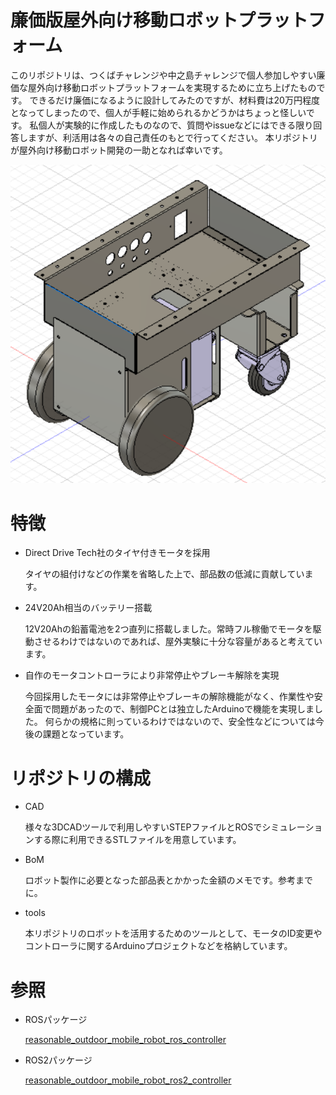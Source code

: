 # 廉価版屋外向け移動ロボットプラットフォーム

このリポジトリは、つくばチャレンジや中之島チャレンジで個人参加しやすい廉価な屋外向け移動ロボットプラットフォームを実現するために立ち上げたものです。
できるだけ廉価になるように設計してみたのですが、材料費は20万円程度となってしまったので、個人が手軽に始められるかどうかはちょっと怪しいです。
私個人が実験的に作成したものなので、質問やissueなどにはできる限り回答しますが、利活用は各々の自己責任のもとで行ってください。
本リポジトリが屋外向け移動ロボット開発の一助となれば幸いです。

![ロボット外観](figs/reasonable_robot.png)

# 特徴

- Direct Drive Tech社のタイヤ付きモータを採用

  タイヤの組付けなどの作業を省略した上で、部品数の低減に貢献しています。

- 24V20Ah相当のバッテリー搭載

  12V20Ahの鉛蓄電池を2つ直列に搭載しました。常時フル稼働でモータを駆動させるわけではないのであれば、屋外実験に十分な容量があると考えています。

- 自作のモータコントローラにより非常停止やブレーキ解除を実現

  今回採用したモータには非常停止やブレーキの解除機能がなく、作業性や安全面で問題があったので、制御PCとは独立したArduinoで機能を実現しました。
  何らかの規格に則っているわけではないので、安全性などについては今後の課題となっています。

# リポジトリの構成

- CAD

  様々な3DCADツールで利用しやすいSTEPファイルとROSでシミュレーションする際に利用できるSTLファイルを用意しています。
  
- BoM

  ロボット製作に必要となった部品表とかかった金額のメモです。参考までに。
  
- tools
  
  本リポジトリのロボットを活用するためのツールとして、モータのID変更やコントローラに関するArduinoプロジェクトなどを格納しています。
  
# 参照

- ROSパッケージ

  [reasonable_outdoor_mobile_robot_ros_controller](https://github.com/hijimasa/reasonable_outdoor_mobile_robot_ros_controller)
  
- ROS2パッケージ

  [reasonable_outdoor_mobile_robot_ros2_controller](https://github.com/hijimasa/reasonable_outdoor_mobile_robot_ros2_controller)

